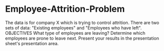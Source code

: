 # Employee-Attrition-Problem
The data is for company X which is trying to control attrition. There are two sets of data: "Existing employees" and "Employees who have left".  
OBJECTIVES
What type of employees are leaving? 
Determine which employees are prone to leave next.
Present your results in the presentation sheet's presentation area.


